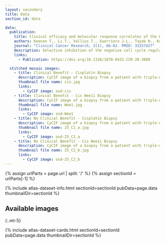 ```yaml
---
layout: secondary
title: Data
section_id: data

data:
  publication:
    title: Clinical efficacy and molecular response correlates of the Wee1 inhibitor adavosertib with cisplatin in metastatic triple-negative breast cancer (mTNBC)
    authors: Keenan T., Li T., Vallius T., Guerriero J.L., Tayob N., Kochupurakkal B., Davis J., Pastorello R., Tahara R.K., Anderson L., Conway J., He M.X., Shannon E., Godin R.E., Sorger P.K., D’Andrea A., Overmoyer B.,  Winer E.P., Mittendorf E.A., Van Allen E., Shapiro G.I., Tolaney S.M.
    journal: "Clinical Cancer Research, 2(1), 66-82. PMID: 33257427"
    description: Selective inhibition of the negative cell cycle regulator WEE1 may enhance the efficacy of DNA-damaging agents by reducing DNA damage repair. These are multiplexed cyclic immunofluorescence on paired pre- and post-WEE1 inhibitor tumor biopsies, from the first phase II study assessing the efficacy of the WEE1 inhibitor adavosertib with cisplatin in metastatic triple-negative breast cancer (mTNBC). Among patients with mTNBC treated with 0-1 prior lines, adavosertib combined with cisplatin narrowly missed the prespecified ORR cutoff of > 30%. The finding of immune infiltrated tumors in patients with clinical benefit to therapy requires validation in future studies.
    links:
      - Publication: https://doi.org/10.1158/1078-0432.CCR-20-3089

  stitched mosaic images:
    - title: Clinical Benefit - Cisplatin Biopsy
      description: CyCIF image of a biopsy from a patient with triple-negative breast cancer (TNBC) liver metastasis. This biopsy was obtained after the first infusion of Cisplatin (Cis) chemotherapy, before Wee1 inhibitor therapy.
      thumbnail file name: cis.jpg
      links:
        - CyCIF image: osd-cis
    - title: Clinical Benefit - Cis Wee1i Biopsy
      description: CyCIF image of a biopsy from a patient with triple-negative breast cancer (TNBC) liver metastasis, after combination therapy with Cisplatin and the Wee1 inhibitor Adavosertib.
      thumbnail file name: Wee1.jpg
      links:
        - CyCIF image: osd-Wee1
    - title: No Clinical Benefit - Cisplatin Biopsy
      description: CyCIF image of a biopsy from a patient with triple-negative breast cancer (TNBC) liver metastasis. This biopsy was obtained after the first infusion of Cisplatin (Cis) chemotherapy, before Wee1 inhibitor therapy.
      thumbnail file name: 25_C1_a.jpg
      links:
        - CyCIF image: osd-25_C1_a
    - title: No Clinical Benefit - Cis Wee1i Biopsy
      description: CyCIF image of a biopsy from a patient with triple-negative breast cancer (TNBC) liver metastasis, after combination therapy with Cisplatin and the Wee1 inhibitor Adavosertib.
      thumbnail file name: 25_C2_b.jpg
      links:
        - CyCIF image: osd-25_C2_b
---
```


{% assign urlParts = page.url | split: '/' %}
{% assign sectionId = urlParts[-1] %}

{% include atlas-dataset-info.html
    sectionId=sectionId
    pubData=page.data
    thumbnailDir=sectionId %}

## Available images
{:.mt-5}

{% include atlas-dataset-cards.html
    sectionId=sectionId
    pubData=page.data
    thumbnailDir=sectionId %}
